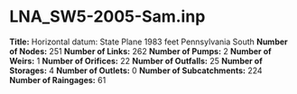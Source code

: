 # LNA_SW5-2005-Sam.inp
**Title:** Horizontal datum: State Plane 1983 feet Pennsylvania South
**Number of Nodes:** 251
**Number of Links:** 262
**Number of Pumps:** 2
**Number of Weirs:** 1
**Number of Orifices:** 22
**Number of Outfalls:** 25
**Number of Storages:** 4
**Number of Outlets:** 0
**Number of Subcatchments:** 224
**Number of Raingages:** 61
